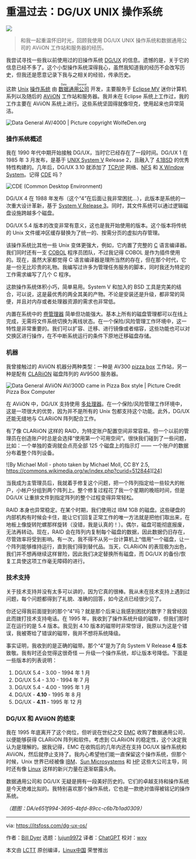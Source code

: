 [#]: subject: "Blast from the Past: DG/UX UNIX Operating System"
[#]: via: "https://itsfoss.com/dg-ux-os/"
[#]: author: "Bill Dyer https://itsfoss.com/author/bill/"
[#]: collector: "lujun9972/lctt-scripts-1700446145"
[#]: translator: "ChatGPT"
[#]: reviewer: "wxy"
[#]: publisher: "wxy"
[#]: url: "https://linux.cn/article-16481-1.html"

重温过去：DG/UX UNIX 操作系统
======

![][0]

> 和我一起重温怀旧时光，回顾我使用 DG/UX UNIX 操作系统和数据通用公司的 AViiON 工作站和服务器的经历。

我尝试寻找一些我以前使用过的旧操作系统 [DG/UX][1] 的信息。遗憾的是，关于它的信息已经不多了。这个小型操作系统深得我心，虽然我知道我的经历不会改写历史，但我还是愿意记录下我与之相关的经验，传承历史。

这款 [Unix][3] [操作系统][4] 由 <ruby>[数据通用公司][2]<rt>Data General</rt></ruby> 开发，主要服务于 [Eclipse MV][5] 迷你计算机系列以及随后的 [AViiON][6] 工作站和服务器。我并未在 Eclipse 系统上工作过，我的工作主要在 AViiON 系统上进行。这些系统坚固得就像坦克，使用起来也异常简洁。

![Data General AV/4000 | Picture copyright WolfeDen.org][7]

### 操作系统概述

我在 1990 年代中期开始接触 DG/UX，当时它已经存在了一段时间。DG/UX 1 在 1985 年 3 月发布，是基于 [UNIX System V][8] Release 2，且融入了 [4.1BSD][9] 的优秀特性构建的。几年后，DG/UX 3.10 就添加了 [TCP/IP][10] 网络、[NFS][11] 和 [X Window System][12]。记得 [CDE][13] 吗？

![CDE (Common Desktop Environment)][14]

DG/UX 4 在 1988 年发布（这个“4”在后面让我非常困扰...），此版本是系统的一次重大设计革新，基于 [System V Release 3][16]。同时，其文件系统可以通过逻辑磁盘设施跨越多个磁盘。

DG/UX 5.4 版本的改变非常有意义，这也是我开始使用的版本。这个版本将传统的 Unix 文件缓冲区缓存替换为了统一的、按需分页的虚拟内存管理。

该操作系统比其他一些 Unix 变体更强大，例如，它内置了完整的 [C][17] 语言编译器。我们同时还有一支 [COBOL][18] 程序员团队，不过我记得 COBOL 是作为插件使用的。现在，虽然大家都觉得 C 语言编译器是理所当然的存在，但在那个时代，它是一份无比珍贵的礼物。我编写过许多为管理任务服务的脚本，同时我还为特定的工作需求编写了几个 C 程序。

这款操作系统体积小巧，简单易用。System V 和加入的 BSD 工具是完美的结合，可以说，这是最优秀的两全其美的产物。不论是安装还是升级，都非常的简便，并且对内存或者处理器资源的需求也非常低。

内置在系统中的 [卷管理器][19] 简单但功能强大。基本上所有的磁盘管理都可以在线上完成，无需将文件系统切换为离线状态。在一个保险/风险管理工作环境中，这一特性是非常重要的。我们可以扩容、迁移、进行镜像或者缩容，这些功能也可以对交换区进行操作，在不中断系统运行的条件下原地迁移磁盘存储。

### 机器

我曾接触过的 AViiON 机器分两种类型：一种是 AV300 [pizza box][20] 工作站，另一种是配有 [CLARiiON][21] 磁盘阵列的 AV9500 服务器。

![Data General AViiON AV/300D came in Pizza Box style | Picture Credit Pizza Box Computer][22]

在 AViiON 中，DG/UX 支持使用 [多处理器][23]。在一个保险/风险管理工作环境中，这是一项很大的优势，因为并不是所有的 Unix 包都支持这个功能。此外，DG/UX 还能无缝地与 CLARiiON 阵列配合工作。

有了像 CLARiiON 这样的 RAID，为特定账户配置空间非常容易。但一个以前的管理员在创造账户时总是会选择“使用第一个可用空间”。很快我们碰到了一些问题，比如：一个单独的查询就会点亮全部 125 个磁盘上的指示灯 —— 一个账户的数据分布着整个阵列设备。

![By Michael Moll - photo taken by Michael Moll, CC BY 2.5, https://commons.wikimedia.org/w/index.php?curid=512844][24]

当我成为主管理员后，我就着手修复这个问题，把一个阵列指定给一些较大的帐户，小帐户分组到两个阵列上。整个修复过程花了我一个星期的晚班时间，但是 DG/UX 让重排文件到指定阵列的整个过程变得异常轻松。

RAID 本身也异常稳定。在某个时期，我们使用过 IBM 1GB 的磁盘。这些硬盘的内部机构有时候会卡住，能让它们回复正常工作的唯一方法就是把他们取出来，在地板上像旋转陀螺那样旋转（没错，我是认真的！）。偶尔，磁盘可能彻底报废，无法再转动。现在，RAID 会在阵列内复制每个磁盘的数据，因此数据仍旧存在，尽管效率将受到影响。有一次，我不得不从另一台计算机上“借用”一个磁盘，让一个阵列能够维持运行，直到我们得到替代品。当天，CLARiiON 的表现极为出色，我们并不想再继续这样冒险，因此我们决定替换所有磁盘，而 DG/UX 的备份/恢复工具使这项工作毫无障碍的进行。

### 技术支持

关于技术支持并没有太多可以讲的，因为它真的很棒。我从未在技术支持上遇到过问题，每个问题都得到了礼貌、准确的回答，如今这点已经很少见了。

你还记得我前面提到的那个“4”吗？就是那个后来让我感到困扰的数字？我曾经因此而拨打技术支持电话。在 1995 年，我收到了操作系统升级的磁带，但我们那时正在运行的是 5.4 版本。我见到 4.10 版本的磁带时非常惊讶，我原以为这是个错误，我被寄给了错误的磁带，我并不想将系统降级。

事实证明，我收到的是正确的磁带。那个“4”是为了向 System V Release **4** 版本致敬。我有时还会觉得这很奇怪 — 升级一个操作系统，却让版本号降低。下面是一些版本的列表说明：

  1. DG/UX 5.4 - 3.00 - 1994 年 1 月
  2. DG/UX 5.4 - 3.10 - 1994 年 7 月
  3. DG/UX 5.4 - 4.00 - 1995 年 1 月
  4. DG/UX - **4.10** - 1995 年 8 月
  5. DG/UX - **4.11** - 1995 年 12 月

### DG/UX 和 AViiON 的结束

我在 1995 年底离开了这个岗位，但听说在世纪之交 [EMC][25] 收购了数据通用公司，以便能够获得 CLARiiON 阵列和软件。考虑到 CLARiiON 的稳定性，这个决定我认为是理解的。据我记得，EMC 在收购后的几年内还在支持 DG/UX 操作系统和 AViiON，然后就停止支持了。我内心希望他们能一直保留这个操作系统，但那个时候，Unix 世界已经被像 [IBM][26]、[Sun Microsystems][27] 和 [HP][28] 这些大公司主导，同时还有像 [Linux][29] 这样的新兴力量在逐渐崭露头角。

数据通用公司和 DG/UX 无疑是拥有一段美好历史的。它们的卓越支持和操作系统是今天绝难比拟的。我特别喜欢那个操作系统，它也是一款绝对值得被铭记的操作系统。

*（题图：DA/e651f994-3695-4bfd-89cc-c6b7b1ad0309）*

--------------------------------------------------------------------------------

via: https://itsfoss.com/dg-ux-os/

作者：[Bill Dyer][a]
选题：[lujun9972][b]
译者：[ChatGPT](https://linux.cn/lctt/ChatGPT)
校对：[wxy](https://github.com/wxy)

本文由 [LCTT](https://github.com/LCTT/TranslateProject) 原创编译，[Linux中国](https://linux.cn/) 荣誉推出

[a]: https://itsfoss.com/author/bill/
[b]: https://github.com/lujun9972
[1]: https://archive.org/details/installing_the_dgux_system
[2]: https://en.wikipedia.org/wiki/Data_General
[3]: https://en.wikipedia.org/wiki/Unix
[4]: https://en.wikipedia.org/wiki/Operating_system
[5]: https://en.wikipedia.org/wiki/Eclipse_MV
[6]: https://en.wikipedia.org/wiki/Aviion
[7]: https://itsfoss.com/content/images/2023/12/data-general-avion.jpg
[8]: https://en.wikipedia.org/wiki/UNIX_System_V
[9]: https://en.wikipedia.org/wiki/BSD
[10]: https://en.wikipedia.org/wiki/TCP/IP
[11]: https://en.wikipedia.org/wiki/Network_File_System
[12]: https://en.wikipedia.org/wiki/X_Window_System
[13]: https://itsfoss.com/common-desktop-environment/
[14]: https://itsfoss.com/content/images/wordpress/2021/12/cde_desktop-4.jpg
[15]: https://itsfoss.com/content/images/size/w256h256/2022/12/android-chrome-192x192.png
[16]: https://en.wikipedia.org/wiki/System_V_Release_3
[17]: https://en.wikipedia.org/wiki/C_(programming_language)
[18]: https://en.wikipedia.org/wiki/COBOL
[19]: https://en.wikipedia.org/wiki/Logical_volume_management
[20]: https://en.wikipedia.org/wiki/Pizza_box_form_factor
[21]: https://en.wikipedia.org/wiki/Clariion
[22]: https://itsfoss.com/content/images/2023/12/aviion-av300-front--1-.jpg
[23]: https://en.wikipedia.org/wiki/Multiprocessor
[24]: https://itsfoss.com/content/images/2023/12/EMC_Clariion_CX500.jpg
[25]: https://en.wikipedia.org/wiki/EMC_Corporation
[26]: https://en.wikipedia.org/wiki/IBM
[27]: https://en.wikipedia.org/wiki/Sun_Microsystems
[28]: https://en.wikipedia.org/wiki/Hewlett-Packard
[29]: https://www.linux.com/what-is-linux/
[0]: https://img.linux.net.cn/data/attachment/album/202312/17/083916hnnvzxs1tnmn7thn.jpg